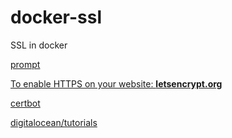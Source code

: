 # docker-ssl
SSL in docker

[prompt](prompt.md)

[To enable HTTPS on your website: **letsencrypt.org**](https://letsencrypt.org/)

[certbot](https://certbot.eff.org/)

[digitalocean/tutorials](https://www.digitalocean.com/community/tutorials)

